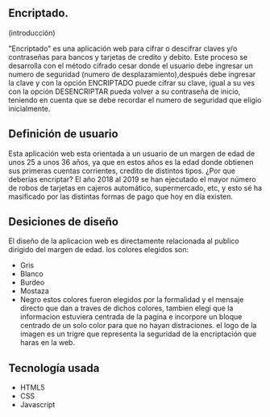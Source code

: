 ## Encriptado.
(introducción)

"Encriptado" es una aplicación web para cifrar o descifrar claves y/o contraseñas para bancos y tarjetas de credito
y debito. Este proceso se desarrolla con el método cifrado cesar donde el usuario debe ingresar un numero de 
seguridad (numero de desplazamiento),después debe ingresar la clave y con la opción ENCRIPTADO puede cifrar 
su clave, igual a su ves con la opción DESENCRIPTAR pueda volver a su contraseña de inicio, teniendo en cuenta 
que se debe recordar el numero de seguridad que eligio inicialmente.

## Definición de usuario

Esta aplicación web esta orientada a un usuario de un margen de edad de unos 25 a unos 36 años, ya que en estos 
años es la edad donde obtienen sus primeras cuentas corrientes, credito de distintos tipos.
¿Por que deberías encriptar?
El año 2018 al 2019 se han ejecutado el mayor número de robos de tarjetas en cajeros automático, supermercado,
etc, y esto sé ha masificado por las distintas formas de pago que hoy en día existen.

## Desiciones de diseño

El diseño de la aplicacion web es directamente relacionada al publico dirigido del margen de edad.
los colores elegidos son:
- Gris
- Blanco
- Burdeo
- Mostaza
- Negro
estos colores fueron elegidos por la formalidad y el mensaje directo que dan a traves de dichos colores, tambien
elegi que la informacion estuviera centrada de la pagina e incorpore un bloque centrado de un solo color para que 
no hayan distraciones.
el logo de la imagen es un trigre que representa la seguridad de la encriptación que haras en la web. 

## Tecnología usada
- HTML5
- CSS
- Javascript









